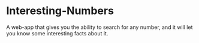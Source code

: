 # Interesting-Numbers
A web-app that gives you the ability to search for any
number, and it will let you know some interesting facts about it.

